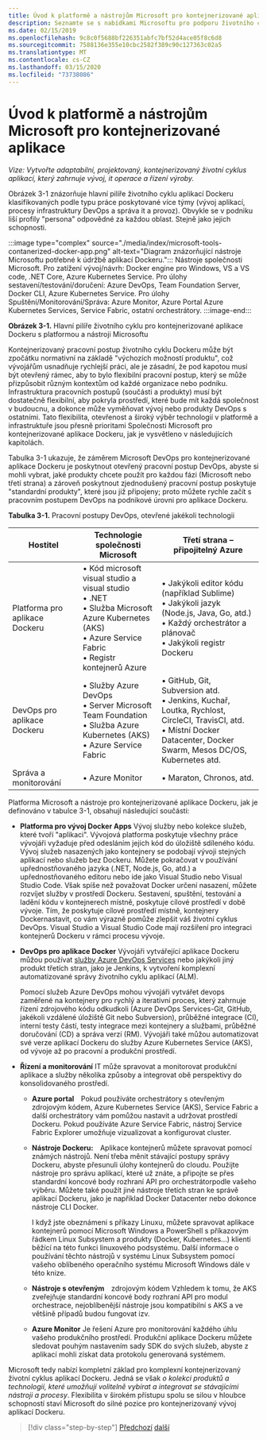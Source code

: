 ```yaml
---
title: Úvod k platformě a nástrojům Microsoft pro kontejnerizované aplikace
description: Seznamte se s nabídkami Microsoftu pro podporu životního cyklu aplikací Dockeru.
ms.date: 02/15/2019
ms.openlocfilehash: 9c8c0f5688bf226351abfc7bf52d4ace05f8c6d8
ms.sourcegitcommit: 7588136e355e10cbc2582f389c90c127363c02a5
ms.translationtype: MT
ms.contentlocale: cs-CZ
ms.lasthandoff: 03/15/2020
ms.locfileid: "73738086"
---
```

# <a name="introduction-to-the-microsoft-platform-andtools-for-containerized-apps"></a>Úvod k platformě a nástrojům Microsoft pro kontejnerizované aplikace

*Vize: Vytvořte adaptabilní, projektovaný, kontejnerizovaný životní cyklus aplikací, který zahrnuje vývoj, it operace a řízení výroby.*

Obrázek 3-1 znázorňuje hlavní pilíře životního cyklu aplikací Dockeru klasifikovaných podle typu práce poskytované více týmy (vývoj aplikací, procesy infrastruktury DevOps a správa it a provoz). Obvykle se v podniku liší profily "persona" odpovědné za každou oblast. Stejně jako jejich schopnosti.

:::image type="complex" source="./media/index/microsoft-tools-contanerized-docker-app.png" alt-text="Diagram znázorňující nástroje Microsoftu potřebné k údržbě aplikací Dockeru.":::
Nástroje společnosti Microsoft. Pro zatížení vývoj/návrh: Docker engine pro Windows, VS a VS code, .NET Core, Azure Kubernetes Service. Pro úlohy sestavení/testování/doručení: Azure DevOps, Team Foundation Server, Docker CLI, Azure Kubernetes Service. Pro úlohy Spuštění/Monitorování/Správa: Azure Monitor, Azure Portal Azure Kubernetes Services, Service Fabric, ostatní orchestrátory.
:::image-end:::

**Obrázek 3-1.** Hlavní pilíře životního cyklu pro kontejnerizované aplikace Dockeru s platformou a nástroji Microsoftu

Kontejnerizovaný pracovní postup životního cyklu Dockeru může být zpočátku normativní na základě "výchozích možností produktu", což vývojářům usnadňuje rychlejší práci, ale je zásadní, že pod kapotou musí být otevřený rámec, aby to bylo flexibilní pracovní postup, který se může přizpůsobit různým kontextům od každé organizace nebo podniku. Infrastruktura pracovních postupů (součásti a produkty) musí být dostatečně flexibilní, aby pokryla prostředí, které bude mít každá společnost v budoucnu, a dokonce může vyměňovat vývoj nebo produkty DevOps s ostatními. Tato flexibilita, otevřenost a široký výběr technologií v platformě a infrastruktuře jsou přesně prioritami Společnosti Microsoft pro kontejnerizované aplikace Dockeru, jak je vysvětleno v následujících kapitolách.

Tabulka 3-1 ukazuje, že záměrem Microsoft DevOps pro kontejnerizované aplikace Dockeru je poskytnout otevřený pracovní postup DevOps, abyste si mohli vybrat, jaké produkty chcete použít pro každou fázi (Microsoft nebo třetí strana) a zároveň poskytnout zjednodušený pracovní postup poskytuje "standardní produkty", které jsou již připojeny; proto můžete rychle začít s pracovním postupem DevOps na podnikové úrovni pro aplikace Dockeru.

**Tabulka 3-1.** Pracovní postupy DevOps, otevřené jakékoli technologii

| Hostitel | Technologie společnosti Microsoft | Třetí strana – připojitelný Azure |
| ---------------------------| ----------------------------------------------------| --------------------------------------------------------------------------------|
| Platforma pro aplikace Dockeru   | • Kód microsoft visual studio a visual studio<br /> • .NET<br /> • Služba Microsoft Azure Kubernetes (AKS)<br /> • Azure Service Fabric<br /> • Registr kontejnerů Azure<br /> | • Jakýkoli editor kódu (například Sublime)<br /> • Jakýkoli jazyk (Node.js, Java, Go, atd.)<br /> • Každý orchestrátor a plánovač<br /> • Jakýkoli registr Dockeru<br /> |
| DevOps pro aplikace Dockeru     | • Služby Azure DevOps<br /> • Server Microsoft Team Foundation<br /> • Služba Azure Kubernetes (AKS)<br /> • Azure Service Fabric<br /> | • GitHub, Git, Subversion atd.<br /> • Jenkins, Kuchař, Loutka, Rychlost, CircleCI, TravisCI, atd.<br /> • Místní Docker Datacenter, Docker Swarm, Mesos DC/OS, Kubernetes atd.<br /> |
| Správa a monitorování  | • Azure Monitor | • Maraton, Chronos, atd.<br />|

Platforma Microsoft a nástroje pro kontejnerizované aplikace Dockeru, jak je definováno v tabulce 3-1, obsahují následující součásti:

- **Platforma pro vývoj Docker Apps** Vývoj služby nebo kolekce služeb, které tvoří "aplikaci". Vývojová platforma poskytuje všechny práce vývojáři vyžaduje před odesláním jejich kód do úložiště sdíleného kódu. Vývoj služeb nasazených jako kontejnery se podobají vývoji stejných aplikací nebo služeb bez Dockeru. Můžete pokračovat v používání upřednostňovaného jazyka (.NET, Node.js, Go, atd.) a upřednostňovaného editoru nebo ide jako Visual Studio nebo Visual Studio Code. Však spíše než považovat Docker určení nasazení, můžete rozvíjet služby v prostředí Dockeru. Sestavení, spuštění, testování a ladění kódu v kontejnerech místně, poskytuje cílové prostředí v době vývoje. Tím, že poskytuje cílové prostředí místně, kontejnery Dockernastavit, co vám výrazně pomůže zlepšit váš životní cyklus DevOps. Visual Studio a Visual Studio Code mají rozšíření pro integraci kontejnerů Dockeru v rámci procesu vývoje.

- **DevOps pro aplikace Docker** Vývojáři vytvářející aplikace Dockeru můžou používat [služby Azure DevOps Services](https://azure.microsoft.com/services/devops/) nebo jakýkoli jiný produkt třetích stran, jako je Jenkins, k vytvoření komplexní automatizované správy životního cyklu aplikací (ALM).

  Pomocí služeb Azure DevOps mohou vývojáři vytvářet devops zaměřené na kontejnery pro rychlý a iterativní proces, který zahrnuje řízení zdrojového kódu odkudkoli (Azure DevOps Services-Git, GitHub, jakékoli vzdálené úložiště Git nebo Subversion), průběžné integrace (CI), interní testy částí, testy integrace mezi kontejnery a službami, průběžné doručování (CD) a správa verzí (RM). Vývojáři také můžou automatizovat své verze aplikací Dockeru do služby Azure Kubernetes Service (AKS), od vývoje až po pracovní a produkční prostředí.

- **Řízení a monitorování** IT může spravovat a monitorovat produkční aplikace a služby několika způsoby a integrovat obě perspektivy do konsolidovaného prostředí.

  - **Azure portal** Pokud používáte orchestrátory s otevřeným zdrojovým kódem, Azure Kubernetes Service (AKS), Service Fabric a další orchestrátory vám pomůžou nastavit a udržovat prostředí Dockeru. Pokud používáte Azure Service Fabric, nástroj Service Fabric Explorer umožňuje vizualizovat a konfigurovat cluster.

  - **Nástroje Dockeru:** Aplikace kontejnerů můžete spravovat pomocí známých nástrojů. Není třeba měnit stávající postupy správy Dockeru, abyste přesunuli úlohy kontejnerů do cloudu. Použijte nástroje pro správu aplikací, které už znáte, a připojte se přes standardní koncové body rozhraní API pro orchestrátorpodle vašeho výběru. Můžete také použít jiné nástroje třetích stran ke správě aplikací Dockeru, jako je například Docker Datacenter nebo dokonce nástroje CLI Docker.

    I když jste obeznámeni s příkazy Linuxu, můžete spravovat aplikace kontejnerů pomocí Microsoft Windows a PowerShell s příkazovým řádkem Linux Subsystem a produkty (Docker, Kubernetes...) klienti běžící na této funkci linuxového podsystému. Další informace o používání těchto nástrojů v systému Linux Subsystem pomocí vašeho oblíbeného operačního systému Microsoft Windows dále v této knize.

  - **Nástroje s otevřeným** zdrojovým kódem Vzhledem k tomu, že AKS zveřejňuje standardní koncové body rozhraní API pro modul orchestrace, nejoblíbenější nástroje jsou kompatibilní s AKS a ve většině případů budou fungovat izv.

  - **Azure Monitor** Je řešení Azure pro monitorování každého úhlu vašeho produkčního prostředí. Produkční aplikace Dockeru můžete sledovat pouhým nastavením sady SDK do svých služeb, abyste z aplikací mohli získat data protokolu generovaná systémem.

Microsoft tedy nabízí kompletní základ pro komplexní kontejnerizovaný životní cyklus aplikací Dockeru. Jedná se však *o kolekci produktů a technologií, které umožňují volitelně vybírat a integrovat se stávajícími nástroji a procesy*. Flexibilita v širokém přístupu spolu se silou v hloubce schopností staví Microsoft do silné pozice pro kontejnerizovaný vývoj aplikací Dockeru.

>[!div class="step-by-step"]
>[Předchozí](../Docker-application-lifecycle/containers-foundation-for-devops-collaboration.md)
>[další](../design-develop-containerized-apps/index.md)
